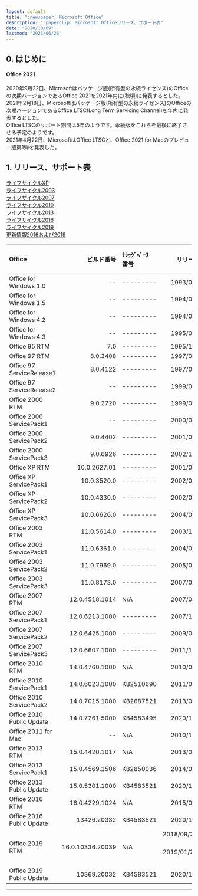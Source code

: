 ```yaml
---
layout: default
title: ":newspaper: Microsoft Office"
description: ":paperclip: Microsoft Officeリリース、サポート表"
date: "2020/10/09"
lastmod: "2021/06/26"
---
```


## 0. はじめに  
#### Office 2021  
2020年9月22日、Microsoftはパッケージ版(所有型の永続ライセンス)のOfficeの次期バージョンであるOffice 2021を2021年内に(秋頃)に発表するとした。  
2021年2月18日、Microsoftはパッケージ版(所有型の永続ライセンス)のOfficeの次期バージョンであるOffice LTSC(Long Term Servicing Channel)を年内に発表するとした。  
Office LTSCのサポート期間は5年のようです。永続版をこれらを最後に終了させる予定のようです。  
2021年4月22日、MicrosoftはOffice LTSCと、Office 2021 for Macのプレビュー版第1弾を発表した。  

## 1. リリース、サポート表

[ライフサイクルXP](https://docs.microsoft.com/ja-jp/lifecycle/products/office-xp)  
[ライフサイクル2003](https://docs.microsoft.com/ja-jp/lifecycle/products/microsoft-office-2003)  
[ライフサイクル2007](https://docs.microsoft.com/ja-jp/lifecycle/products/microsoft-office-2007)  
[ライフサイクル2010](https://docs.microsoft.com/ja-jp/lifecycle/products/microsoft-office-2010)  
[ライフサイクル2013](https://docs.microsoft.com/ja-jp/lifecycle/products/microsoft-office-2013)  
[ライフサイクル2016](https://docs.microsoft.com/ja-jp/lifecycle/products/microsoft-office-2016)  
[ライフサイクル2019](https://docs.microsoft.com/ja-jp/lifecycle/products/microsoft-office-2019)  
[更新情報2016および2019](https://docs.microsoft.com/ja-jp/officeupdates/update-history-office-2019)  

| Office                    |            ビルド番号 | ﾅﾚｯｼﾞﾍﾞｰｽ<br />番号 |                              リリース日 | ライフサイクル<br />の開始日 | ﾒｲﾝｽﾄﾘｰﾑ<br />ｻﾎﾟｰﾄ期限 | 延長<br>ｻﾎﾟｰﾄ期限 |    状態   |
| :------------------------ | ---------------: | :---------------- | ---------------------------------: | ----------------: | --------------------: | ------------: | :-----: |
| Office for Windows 1.0    |               -- | ---------         |                         1993/06/25 |        1993/xx/xx |                    -- |            -- | **End** |
| Office for Windows 1.5    |               -- | ---------         |                         1994/03/10 |        199x/xx/xx |                    -- |            -- | **End** |
| Office for Windows 4.2    |               -- | ---------         |                         1994/09/09 |        1994/07/03 |            2000/11/01 |    2000/11/01 | **End** |
| Office for Windows 4.3    |               -- | ---------         |                         1995/04/14 |        1994/06/28 |            2000/11/01 |    2000/11/01 | **End** |
| Office 95 RTM             |              7.0 | ---------         |                         1995/11/23 |        1995/08/24 |            2001/12/31 |    2001/12/31 | **End** |
| Office 97 RTM             |         8.0.3408 | ---------         |                         1997/01/16 |        1997/01/16 |            2001/08/31 |    2002/02/28 | **End** |
| Office 97 ServiceRelease1 |         8.0.4122 | ---------         |                         1997/07/11 |        1997/07/11 |            2001/08/31 |    2002/02/28 | **End** |
| Office 97 ServiceRelease2 |               -- | ---------         |                         1999/09/30 |        1999/09/30 |            2001/08/31 |    2004/01/16 | **End** |
| Office 2000 RTM           |         9.0.2720 | ---------         |                         1999/07/09 |        1999/06/27 |            2001/xx/xx |    2001/xx/xx | **End** |
| Office 2000 ServicePack1  |               -- | ---------         |                         2000/03/21 |        2000/03/21 |            2002/xx/xx |    2002/xx/xx | **End** |
| Office 2000 ServicePack2  |         9.0.4402 | ---------         |                         2001/01/11 |        2001/01/11 |            2003/01/21 |    2003/01/21 | **End** |
| Office 2000 ServicePack3  |         9.0.6926 | ---------         |                         2002/10/21 |        2002/10/21 |            2004/06/30 |    2009/07/14 | **End** |
| Office XP RTM             |     10.0.2627.01 | ---------         |                         2001/06/08 |        2001/05/31 |            2002/12/31 |    2002/12/31 | **End** |
| Office XP ServicePack1    |      10.0.3520.0 | ---------         |                         2002/01/25 |        2001/12/31 |            2003/08/21 |    2003/08/21 | **End** |
| Office XP ServicePack2    |      10.0.4330.0 | ---------         |                         2002/08/21 |        2002/08/21 |            2005/03/09 |    2005/03/09 | **End** |
| Office XP ServicePack3    |      10.0.6626.0 | ---------         |                         2004/03/10 |        2004/03/09 |            2006/07/11 |    2011/07/12 | **End** |
| Office 2003 RTM           |      11.0.5614.0 | ---------         |                         2003/10/24 |        2003/11/17 |            2005/07/27 |    2005/07/27 | **End** |
| Office 2003 ServicePack1  |      11.0.6361.0 | ---------         |                         2004/07/28 |        2004/07/27 |            2006/10/10 |    2006/10/10 | **End** |
| Office 2003 ServicePack2  |      11.0.7969.0 | ---------         |                         2005/09/28 |        2005/09/26 |            2008/10/14 |    2008/10/14 | **End** |
| Office 2003 ServicePack3  |      11.0.8173.0 | ---------         |                         2007/09/19 |        2007/09/18 |            2009/04/14 |    2014/04/08 | **End** |
| Office 2007 RTM           |   12.0.4518.1014 | N/A               |                         2007/01/30 |        2007/01/27 |            2009/01/13 |    2009/01/13 | **End** |
| Office 2007 ServicePack1  |   12.0.6213.1000 | ---------         |                         2007/12/12 |        2007/12/11 |            2010/07/13 |    2010/07/13 | **End** |
| Office 2007 ServicePack2  |   12.0.6425.1000 | ---------         |                         2009/04/29 |        2009/04/28 |            2013/01/08 |    2013/01/08 | **End** |
| Office 2007 ServicePack3  |   12.0.6607.1000 | ---------         |                         2011/10/25 |        2011/10/25 |            2012/10/09 |    2017/10/10 | **End** |
| Office 2010 RTM           |   14.0.4760.1000 | N/A               |                         2010/06/17 |        2010/07/15 |            2012/07/10 |    2012/07/10 | **End** |
| Office 2010 ServicePack1  |   14.0.6023.1000 | KB2510690         |                         2011/06/28 |        2011/06/28 |            2014/10/14 |    2014/10/14 | **End** |
| Office 2010 ServicePack2  |   14.0.7015.1000 | KB2687521         |                         2013/07/23 |        2013/07/23 |            2015/10/13 |    2020/10/13 | **End** |
| Office 2010 Public Update |   14.0.7261.5000 | KB4583495         |                         2020/10/13 |        2020/10/13 |            2015/10/13 |    2020/10/13 | **End** |
| Office 2011 for Mac       |               -- | N/A               |                         2010/10/27 |        2010/12/09 |            2017/07/10 |            なし | **End** |
| Office 2013 RTM           |   15.0.4420.1017 | N/A               |                         2013/02/07 |        2013/01/09 |            2015/04/14 |    2015/04/14 | **End** |
| Office 2013 ServicePack1  |   15.0.4569.1506 | KB2850036         |                         2014/02/25 |        2014/02/25 |            2018/04/10 |    2023/04/11 | Current |
| Office 2013 Public Update |   15.0.5301.1000 | KB4583521         |                         2020/12/08 |        2020/12/08 |            2018/04/10 |    2023/04/11 | Current |
| Office 2016 RTM           |   16.0.4229.1024 | N/A               |                         2015/09/23 |        2015/09/22 |            2020/10/13 |    2025/10/14 | Current |
| Office 2016 Public Update |      13426.20332 | KB4583521         |                         2020/12/08 |        2020/12/08 |            2020/10/13 |    2025/10/14 | Current |
| Office 2019 RTM           | 16.0.10336.20039 | N/A               | 2018/09/24(法人)<br />2019/01/22(一般) |        2018/09/24 |            2023/10/10 |    2025/10/14 | Current |
| Office 2019 Public Update |      10369.20032 | KB4583521         |                         2020/12/08 |        2020/12/08 |            2023/10/10 |    2025/10/14 | Current |

* * *
